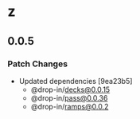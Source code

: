 # z

## 0.0.5

### Patch Changes

- Updated dependencies [9ea23b5]
  - @drop-in/decks@0.0.15
  - @drop-in/pass@0.0.36
  - @drop-in/ramps@0.0.2
